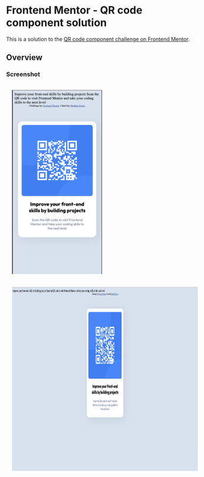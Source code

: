 # Frontend Mentor - QR code component solution

This is a solution to the [QR code component challenge on Frontend Mentor](https://www.frontendmentor.io/challenges/qr-code-component-iux_sIO_H).

## Overview

### Screenshot

<img src="./Screenshots/mobile.png" alt="Mobile Screenshot" height="500px" style="margin: 16px">
<img src="./Screenshots/desktop.png" alt="Desktop Screenshot" height="500px" style="margin: 16px">
